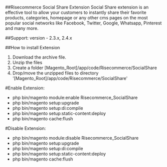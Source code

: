 ##Risecommerce Social Share Extension
Social Share extension is an effective tool to allow your customers to instantly share their favorite products, categories, homepage or any other cms pages on the most popular social networks like Facebook, Twitter, Google, Whatsapp, Pinterest and many more.

##Support: 
version - 2.3.x, 2.4.x

##How to install Extension

1. Download the archive file.
2. Unzip the files
3. Create a folder [Magento_Root]/app/code/Risecommerce/SocialShare
4. Drop/move the unzipped files to directory '[Magento_Root]/app/code/Risecommerce/SocialShare'

#Enable Extension:
- php bin/magento module:enable Risecommerce_SocialShare
- php bin/magento setup:upgrade
- php bin/magento setup:di:compile
- php bin/magento setup:static-content:deploy
- php bin/magento cache:flush

#Disable Extension:
- php bin/magento module:disable Risecommerce_SocialShare
- php bin/magento setup:upgrade
- php bin/magento setup:di:compile
- php bin/magento setup:static-content:deploy
- php bin/magento cache:flush